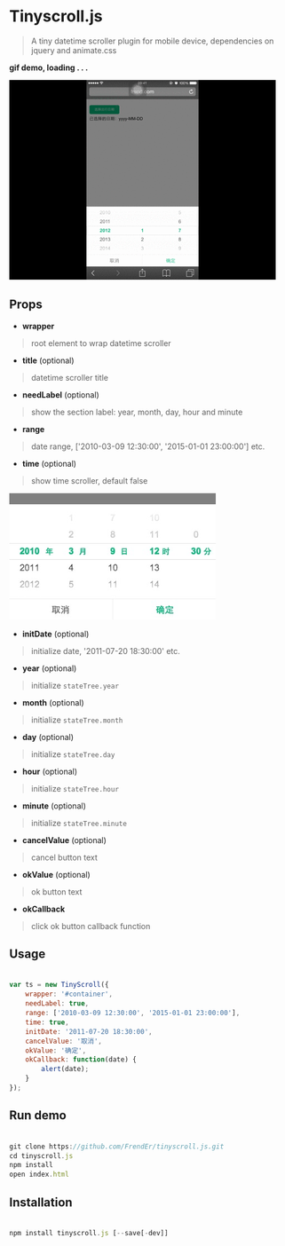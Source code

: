# Tinyscroll.js

> A tiny datetime scroller plugin for mobile device, dependencies on jquery and animate.css

**gif demo, loading . . .**

![demo](./demo.gif)

## Props

- **wrapper**

> root element to wrap datetime scroller

- **title** (optional)

> datetime scroller title

- **needLabel** (optional)

> show the section label: year, month, day, hour and minute

- **range**

> date range, ['2010-03-09 12:30:00', '2015-01-01 23:00:00'] etc.

- **time** (optional)

> show time scroller, default false

![demo](./demo.png)

- **initDate** (optional)

> initialize date, '2011-07-20 18:30:00' etc.

- **year** (optional)

> initialize `stateTree.year`

- **month** (optional)

> initialize `stateTree.month`

- **day** (optional)

> initialize `stateTree.day`

- **hour** (optional)

> initialize `stateTree.hour`

- **minute** (optional)

> initialize `stateTree.minute`

- **cancelValue** (optional)

> cancel button text

- **okValue** (optional)

> ok button text

- **okCallback**

> click ok button callback function


## Usage

```js

var ts = new TinyScroll({
    wrapper: '#container',
    needLabel: true,
    range: ['2010-03-09 12:30:00', '2015-01-01 23:00:00'],
    time: true,
    initDate: '2011-07-20 18:30:00',
    cancelValue: '取消',
    okValue: '确定',
    okCallback: function(date) {
        alert(date);
    }
});

```

## Run demo

```js

git clone https://github.com/FrendEr/tinyscroll.js.git
cd tinyscroll.js
npm install
open index.html

```

## Installation

```js

npm install tinyscroll.js [--save[-dev]]

```
